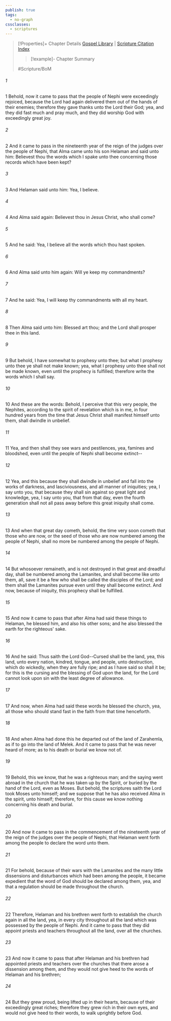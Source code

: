 ```yaml
---
publish: true
tags:
  - no-graph
cssclasses:
  - scriptures
---
```

>[!Properties]+ Chapter Details
>[Gospel Library](https://churchofjesuschrist.org/study/scriptures/bofm/alma/45?lang=eng)    |    [Scripture Citation Index](https://scriptures.byu.edu/#0d52d::c0d52d)
>>[!example]- Chapter Summary
>> 
> 
>
>#Scripture/BoM
###### 1
1 Behold, now it came to pass that the people of Nephi were exceedingly rejoiced, because the Lord had again delivered them out of the hands of their enemies; therefore they gave thanks unto the Lord their God; yea, and they did fast much and pray much, and they did worship God with exceedingly great joy.
###### 2
2 And it came to pass in the nineteenth year of the reign of the judges over the people of Nephi, that Alma came unto his son Helaman and said unto him: Believest thou the words which I spake unto thee concerning those records which have been kept?
###### 3
3 And Helaman said unto him: Yea, I believe.
###### 4
4 And Alma said again: Believest thou in Jesus Christ, who shall come?
###### 5
5 And he said: Yea, I believe all the words which thou hast spoken.
###### 6
6 And Alma said unto him again: Will ye keep my commandments?
###### 7
7 And he said: Yea, I will keep thy commandments with all my heart.
###### 8
8 Then Alma said unto him: Blessed art thou; and the Lord shall prosper thee in this land.
###### 9
9 But behold, I have somewhat to prophesy unto thee; but what I prophesy unto thee ye shall not make known; yea, what I prophesy unto thee shall not be made known, even until the prophecy is fulfilled; therefore write the words which I shall say.
###### 10
10 And these are the words: Behold, I perceive that this very people, the Nephites, according to the spirit of revelation which is in me, in four hundred years from the time that Jesus Christ shall manifest himself unto them, shall dwindle in unbelief.
###### 11
11 Yea, and then shall they see wars and pestilences, yea, famines and bloodshed, even until the people of Nephi shall become extinct--
###### 12
12 Yea, and this because they shall dwindle in unbelief and fall into the works of darkness, and lasciviousness, and all manner of iniquities; yea, I say unto you, that because they shall sin against so great light and knowledge, yea, I say unto you, that from that day, even the fourth generation shall not all pass away before this great iniquity shall come.
###### 13
13 And when that great day cometh, behold, the time very soon cometh that those who are now, or the seed of those who are now numbered among the people of Nephi, shall no more be numbered among the people of Nephi.
###### 14
14 But whosoever remaineth, and is not destroyed in that great and dreadful day, shall be numbered among the Lamanites, and shall become like unto them, all, save it be a few who shall be called the disciples of the Lord; and them shall the Lamanites pursue even until they shall become extinct. And now, because of iniquity, this prophecy shall be fulfilled.
###### 15
15 And now it came to pass that after Alma had said these things to Helaman, he blessed him, and also his other sons; and he also blessed the earth for the righteous' sake.
###### 16
16 And he said: Thus saith the Lord God--Cursed shall be the land, yea, this land, unto every nation, kindred, tongue, and people, unto destruction, which do wickedly, when they are fully ripe; and as I have said so shall it be; for this is the cursing and the blessing of God upon the land, for the Lord cannot look upon sin with the least degree of allowance.
###### 17
17 And now, when Alma had said these words he blessed the church, yea, all those who should stand fast in the faith from that time henceforth.
###### 18
18 And when Alma had done this he departed out of the land of Zarahemla, as if to go into the land of Melek. And it came to pass that he was never heard of more; as to his death or burial we know not of.
###### 19
19 Behold, this we know, that he was a righteous man; and the saying went abroad in the church that he was taken up by the Spirit, or buried by the hand of the Lord, even as Moses. But behold, the scriptures saith the Lord took Moses unto himself; and we suppose that he has also received Alma in the spirit, unto himself; therefore, for this cause we know nothing concerning his death and burial.
###### 20
20 And now it came to pass in the commencement of the nineteenth year of the reign of the judges over the people of Nephi, that Helaman went forth among the people to declare the word unto them.
###### 21
21 For behold, because of their wars with the Lamanites and the many little dissensions and disturbances which had been among the people, it became expedient that the word of God should be declared among them, yea, and that a regulation should be made throughout the church.
###### 22
22 Therefore, Helaman and his brethren went forth to establish the church again in all the land, yea, in every city throughout all the land which was possessed by the people of Nephi. And it came to pass that they did appoint priests and teachers throughout all the land, over all the churches.
###### 23
23 And now it came to pass that after Helaman and his brethren had appointed priests and teachers over the churches that there arose a dissension among them, and they would not give heed to the words of Helaman and his brethren;
###### 24
24 But they grew proud, being lifted up in their hearts, because of their exceedingly great riches; therefore they grew rich in their own eyes, and would not give heed to their words, to walk uprightly before God.
